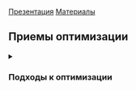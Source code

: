 [Презентация](https://www.youtube.com/watch?v=AsaGNjJtrR4&list=PLaFqU3KCWw6JW80WBHPOe-SMJD2NOjmge&index=13)
[Материалы](https://edu.postgrespro.ru/qpt-13/qpt_11_technics.html)


## Приемы оптимизации
<details><summary><h3>Подходы к оптимизации</h3></summary>
  Цель оптимизации запроса — получить адекватный план выполнения.  
  
  #### Пути оптимизации
  ##### Вмешательство в план выполнения
  Если идти таким путем, то хочется иметь возможность целиком или частично отключить планировщик и самому создать план выполнения.  
  Такая возможность называется ***подсказками (хинтами)*** и в явном виде отсутствует в PostgreSQL.
  ##### Статистика
  Другой подход состоит в том, чтобы добиться корректного расчета кардинальности в каждом узле плана.  
  Для этого статистика должна регулярно (оптимально часто) обновляться.  
  Признаком неактуальной (неточной) статистики будет серьезное несоответствие ожидаемого и реального числа строк в листовых узлах плана.

  Для увеличения точности может потребоваться изменить значение **default_statistics_target** (глобально или для отдельных столбцов таблиц).  
  Иногда может оказаться полезным **индекс по выражению**, ***обладающий собственной статистикой***.  
  В отдельных случаях можно использовать **расширенную статистику**.  
  
  Наличие точной актуальной статистики необходимо, но не достаточно для построения хорошего плана.  
  Планировщик может не суметь сделать правильные выводы из имеющейся статистики; часто ошибки связаны с ***неверным расчетом селективности соединений или агрегаций***.
  ##### Настройка глобальных конфигурационных параметров
  Обычно имеет смысл применять оба способа (статистика и глобальные параметры), смотря по ситуации и сообразуясь со здравым смыслом.

  #### Настройки стоимости
  
  > Ввод-вывод можно (и нужно) указывать на уровне табличных пространств
  > * seq_page_cost = 1.0
  > * random_page_cost = 4.0 <-- для SSD следует уменьшить
  > * effective_io_concurrency = 1

  Имеется большое число настроек, которые позволяют задать стоимости элементарных операций, из которых в итоге складывается стоимость плана запроса.  
  Такие настройки имеет смысл изменять, если запрос, в котором планировщик точно спрогнозировал кардинальности, тем не менее выполняется не самым эффективным образом.

  С вводом-выводом связаны настройки, задающие веса для «условных единиц», в которых выражается стоимость.  
  Это параметры **seq_page_cost** и **random_page_cost**, определяющие стоимость чтения одной страницы при последовательном доступе и при произвольном доступе.  
  Значение seq_page_cost равно единице и его не стоит изменять.  
  Высокое значение параметра random_page_cost отражает реалии HDD-дисков. Для ***SSD-дисков*** (а также в случаях, когда все данные с большой вероятностью ***будут закешированы***), значение этого параметра необходимо значительно уменьшать, например, до 1.1.  
  Параметр **effective_io_concurrency** можно ***увеличить до числа независимых дисков в дисковом массиве***.  
  Фактически этот параметр влияет только на количество страниц, которые будут предварительно считаны в кеш при сканировании по битовой карте.
  
  https://postgrespro.ru/docs/postgresql/13/runtime-config-query

  #### Конфигурация методов планировщика
  Улучшить качество планов, выбираемых планировщиком, можно:
  * скорректировав **константы стоимости** (см. выше)
  * выполнив **ANALYZE** вручную
  * изменив значение параметра конфигурации **default_statistics_target**
  * увеличив объём статистики, собираемой для отдельных столбцов, воспользовавшись командой **ALTER TABLE SET STATISTICS**.

  
</details>
